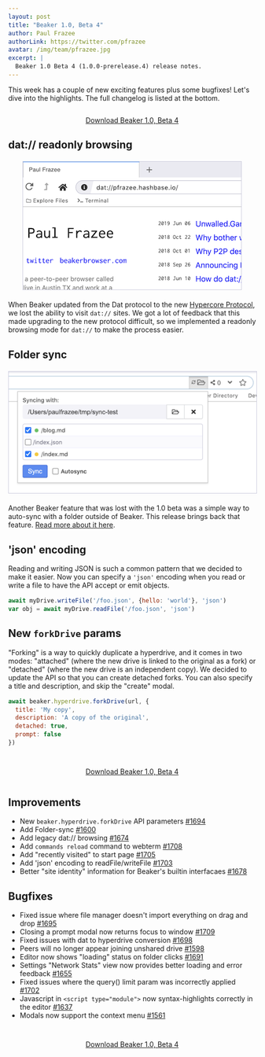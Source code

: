 ```yaml
---
layout: post
title: "Beaker 1.0, Beta 4"
author: Paul Frazee
authorLink: https://twitter.com/pfrazee
avatar: /img/team/pfrazee.jpg
excerpt: |
  Beaker 1.0 Beta 4 (1.0.0-prerelease.4) release notes.
---
```


This week has a couple of new exciting features plus some bugfixes! Let's dive into the highlights. The full changelog is listed at the bottom.

<div style="text-align: center; margin: 2em 0">
<a class="btn" title="Download the Beaker 1.0, Beta 4" href="/install/">Download Beaker 1.0, Beta 4</a>
</div>

## dat:// readonly browsing

<img src="/img/posts/beaker-1-0-beta-4/dat-browsing.png">

When Beaker updated from the Dat protocol to the new [Hypercore Protocol](https://hypercore-protocol.org), we lost the ability to visit `dat://` sites. We got a lot of feedback that this made upgrading to the new protocol difficult, so we implemented a readonly browsing mode for `dat://` to make the process easier.

## Folder sync

<img src="/img/posts/beaker-1-0-beta-4/folder-sync-controls.png">

Another Beaker feature that was lost with the 1.0 beta was a simple way to auto-sync with a folder outside of Beaker. This release brings back that feature. [Read more about it here](https://docs.beakerbrowser.com/intermediate/syncing-with-folders).

## 'json' encoding

Reading and writing JSON is such a common pattern that we decided to make it easier. Now you can specify a `'json'` encoding when you read or write a file to have the API accept or emit objects.

```javascript
await myDrive.writeFile('/foo.json', {hello: 'world'}, 'json')
var obj = await myDrive.readFile('/foo.json', 'json')
```

## New `forkDrive` params

"Forking" is a way to quickly duplicate a hyperdrive, and it comes in two modes: "attached" (where the new drive is linked to the original as a fork) or "detached" (where the new drive is an independent copy). We decided to update the API so that you can create detached forks. You can also specify a title and description, and skip the "create" modal.

```js
await beaker.hyperdrive.forkDrive(url, {
  title: 'My copy',
  description: 'A copy of the original',
  detached: true,
  prompt: false
})
```

<div style="text-align: center; margin: 3em 0">
<a class="btn" title="Download the Beaker 1.0, Beta 4" href="/install/">Download Beaker 1.0, Beta 4</a>
</div>

## Improvements

- New `beaker.hyperdrive.forkDrive` API parameters [#1694](https://github.com/beakerbrowser/issues/1694)
- Add Folder-sync [#1600](https://github.com/beakerbrowser/issues/1600)
- Add legacy dat:// browsing [#1674](https://github.com/beakerbrowser/issues/1674)
- Add `commands reload` command to webterm [#1708](https://github.com/beakerbrowser/issues/1708)
- Add "recently visited" to start page [#1705](https://github.com/beakerbrowser/issues/1705)
- Add 'json' encoding to readFile/writeFile [#1703](https://github.com/beakerbrowser/issues/1703)
- Better "site identity" information for Beaker's builtin interfacaes [#1678](https://github.com/beakerbrowser/issues/1678)

## Bugfixes

- Fixed issue where file manager doesn't import everything on drag and drop [#1695](https://github.com/beakerbrowser/issues/1695)
- Closing a prompt modal now returns focus to window [#1709](https://github.com/beakerbrowser/issues/1709)
- Fixed issues with dat to hyperdrive conversion [#1698](https://github.com/beakerbrowser/issues/1698)
- Peers will no longer appear joining unshared drive [#1598](https://github.com/beakerbrowser/issues/1598)
- Editor now shows "loading" status on folder clicks [#1691](https://github.com/beakerbrowser/issues/1691)
- Settings "Network Stats" view now provides better loading and error feedback [#1655](https://github.com/beakerbrowser/issues/1655)
- Fixed issues where the query() limit param was incorrectly applied [#1702](https://github.com/beakerbrowser/issues/1702)
- Javascript in `<script type="module">` now syntax-highlights correctly in the editor [#1637](https://github.com/beakerbrowser/issues/1637)
- Modals now support the context menu [#1561](https://github.com/beakerbrowser/issues/1561)


<div style="text-align: center; margin: 3em 0">
<a class="btn" title="Download the Beaker 1.0, Beta 4" href="/install/">Download Beaker 1.0, Beta 4</a>
</div>

<style>
  img {
    display: block;
    margin: 1.5em auto;
    border: 1px solid #ccd;
  }
</style>